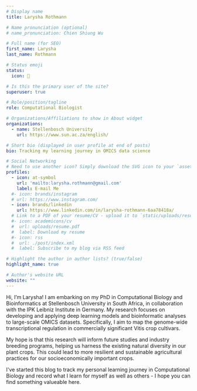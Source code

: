 ```yaml
---
# Display name
title: Larysha Rothmann

# Name pronunciation (optional)
# name_pronunciation: Chien Shiung Wu

# Full name (for SEO)
first_name: Larysha 
last_name: Rothmann

# Status emoji
status:
  icon: 🧬

# Is this the primary user of the site?
superuser: true

# Role/position/tagline
role: Computational Biologist

# Organizations/Affiliations to show in About widget
organizations:
  - name: Stellenbosch University
    url: https://www.sun.ac.za/english/

# Short bio (displayed in user profile at end of posts)
bio: Tracking my learning journey in OMICS data science 

# Social Networking
# Need to use another icon? Simply download the SVG icon to your `assets/media/icons/` folder.
profiles:
  - icon: at-symbol
    url: 'mailto:larysha.rothmann@gmail.com'
    label: E-mail Me
  #- icon: brands/instagram
  # url: https://www.instagram.com/
  - icon: brands/linkedin
    url: https://www.linkedin.com/in/larysha-rothmann-6aa78418a/
  # Link to a PDF of your resume/CV - upload it to `static/uploads/resume.pdf`
  #- icon: academicons/cv
  #  url: uploads/resume.pdf
  #  label: Download my resume
  #- icon: rss
  #  url: ./post/index.xml
  #  label: Subscribe to my blog via RSS feed

# Highlight the author in author lists? (true/false)
highlight_name: true

# Author's website URL
website: ""
---
```


Hi, I’m Larysha! I am embarking on my PhD in Computational Biology and Bioinformatics at Stellenbosch University in South Africa, in collaboration with the IPK Leibniz Institute in Germany. My research focuses on developing and applying deep learning models and bioinformatic analyses to large-scale OMICS datasets. Specifically, I aim to map the genome-wide transcriptional regulation in commercially significant Vitis crop cultivars.

My hope is that this research will inform future studies and industry breeding programs, helping us harness the existing natural diversity in our plant crops. This could lead to more resilient and sustainable agricultural practices for our socioeconomically important crops.

I've started this blog to track my personal learning journey in Computational Biology and record what I learn for myself as well as others - I hope you can find something valueable here.
